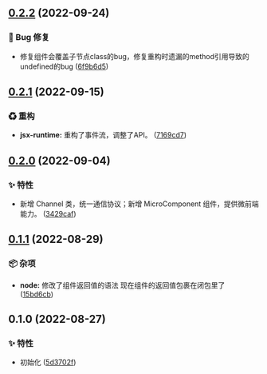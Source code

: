 

## [0.2.2](https://github.com/Dissme/easy-view/compare/0.2.1...0.2.2) (2022-09-24)


### 🐛 Bug 修复

* 修复组件会覆盖子节点class的bug，修复重构时遗漏的method引用导致的undefined的bug ([6f9b6d5](https://github.com/Dissme/easy-view/commit/6f9b6d5a6ebfa8229846d10b4cea31e2db9b7fca))

## [0.2.1](https://github.com/Dissme/easy-view/compare/0.2.0...0.2.1) (2022-09-15)


### ♻ 重构

* **jsx-runtime:** 重构了事件流，调整了API。 ([7169cd7](https://github.com/Dissme/easy-view/commit/7169cd767962fa62d1382ee4ee51d44c0f538999))

## [0.2.0](https://github.com/Dissme/easy-view/compare/0.1.1...0.2.0) (2022-09-04)


### ✨ 特性

* 新增 Channel 类，统一通信协议；新增 MicroComponent 组件，提供微前端能力。 ([3429caf](https://github.com/Dissme/easy-view/commit/3429caf9ed79b6b9e2c6077c58da6d584a426675))

## [0.1.1](https://github.com/Dissme/easy-view/compare/0.1.0...0.1.1) (2022-08-29)


### 📦 杂项

* **node:** 修改了组件返回值的语法 现在组件的返回值包裹在闭包里了 ([15bd6cb](https://github.com/Dissme/easy-view/commit/15bd6cb42a2aa626416d508578fff4e6bdaab9e6))

## 0.1.0 (2022-08-27)


### ✨ 特性

* 初始化 ([5d3702f](https://github.com/Dissme/easy-view/commit/5d3702f401259ed0dfd2176d8fa919bf988cf40e))